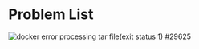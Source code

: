 # Problem List
![docker error processing tar file(exit status 1) \#29625](https://github.com/docker/docker/issues/29625)
